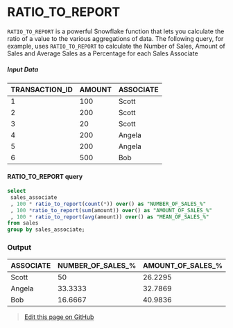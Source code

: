 # RATIO_TO_REPORT
`RATIO_TO_REPORT` is a powerful Snowflake function that lets you calculate the ratio of a value to the various aggregations of data. The following query, for example, uses `RATIO_TO_REPORT` to calculate the Number of Sales, Amount of Sales and Average Sales as a Percentage for each Sales Associate

##### Input Data

| TRANSACTION_ID | AMOUNT | ASSOCIATE|
|----------------|--------|----------|
| 1              | 100    | Scott    |
| 2              | 200    | Scott    |
| 3              | 20     | Scott    |
| 4              | 200    | Angela   |
| 5              | 200    | Angela   |
| 6              | 500    | Bob      |

#### RATIO_TO_REPORT query

```sql
select 
 sales_associate
 , 100 * ratio_to_report(count(*)) over() as "NUMBER_OF_SALES_%"
 , 100 *ratio_to_report(sum(amount)) over() as "AMOUNT_OF_SALES_%"
 , 100 * ratio_to_report(avg(amount)) over() as "MEAN_OF_SALES_%"
from sales
group by sales_associate;
```

### Output

| ASSOCIATE | NUMBER_OF_SALES_% | AMOUNT_OF_SALES_% |
|-----------|-------------------|-------------------|
| Scott     | 50                | 26.2295           |
| Angela    | 33.3333           | 32.7869           |
| Bob       | 16.6667           | 40.9836           |

> <a href="{{ site.github.repository_url }}/edit/{{ site.github.source.branch }}/{{ page.path }}">Edit this page on GitHub</a>
